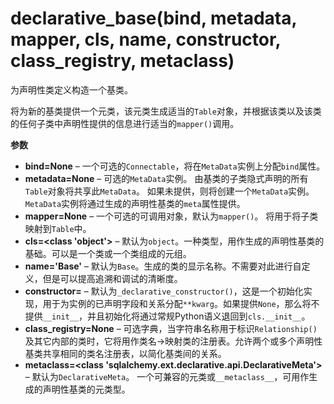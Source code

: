 # declarative_base(bind, metadata, mapper, cls, name, constructor, class_registry, metaclass)

为声明性类定义构造一个基类。

将为新的基类提供一个元类，该元类生成适当的`Table`对象，并根据该类以及该类的任何子类中声明性提供的信息进行适当的`mapper()`调用。

**参数**

- **bind=None** – 一个可选的`Connectable`，将在`MetaData`实例上分配`bind`属性。
- **metadata=None** – 可选的`MetaData`实例。 由基类的子类隐式声明的所有`Table`对象将共享此`MetaData`。 如果未提供，则将创建一个`MetaData`实例。 `MetaData`实例将通过生成的声明性基类的`meta`属性提供。
- **mapper=None** – 一个可选的可调用对象，默认为`mapper()`。 将用于将子类映射到`Table`中。
- **cls=<class 'object'>** – 默认为`object`。一种类型，用作生成的声明性基类的基础。可以是一个类或一个类组成的元组。
- **name='Base'** – 默认为`Base`。生成的类的显示名称。不需要对此进行自定义，但是可以提高追溯和调试的清晰度。
- **constructor=<function _declarative_constructor>** – 默认为`_declarative_constructor()`，这是一个初始化实现，用于为实例的已声明字段和关系分配`**kwarg`。如果提供`None`，那么将不提供`__init__`，并且初始化将通过常规Python语义退回到`cls.__init__`。
- **class_registry=None** – 可选字典，当字符串名称用于标识`Relationship()`及其它内部的类时，它将用作类名->映射类的注册表。允许两个或多个声明性基类共享相同的类名注册表，以简化基类间的关系。
- **metaclass=<class 'sqlalchemy.ext.declarative.api.DeclarativeMeta'>** – 默认为`DeclarativeMeta`。 一个可兼容的元类或`__metaclass__`，可用作生成的声明性基类的元类型。

